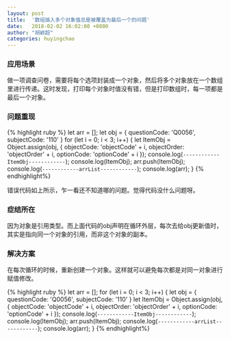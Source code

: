 ```yaml
---
layout: post
title:  '数组插入多个对象值总是被覆盖为最后一个的问题'
date:   2018-02-02 16:02:00 +0800
author: "胡颖超"
categories: huyingchao
---
```


### 应用场景

做一项调查问卷，需要将每个选项封装成一个对象，然后将多个对象放在一个数组里进行传递。这时发现，打印每个对象时值没有错，但是打印数组时，每一项都是最后一个对象。

### 问题重现

{% highlight ruby %}
let arr = [];
let obj = {
    questionCode: 'Q0056',
    subjectCode: '110'
}
for (let i = 0; i < 3; i++) {
    let ItemObj = Object.assign(obj, {
        objectCode: 'objectCode' + i,
        objectOrder: 'objectOrder' + i,
        optionCode: 'optionCode' + i
    });
    console.log(`------------ItemObj------------`);
    console.log(ItemObj);
    arr.push(ItemObj);
    console.log(`------------arrList------------`);
    console.log(arr);
}
{% endhighlight%}

错误代码如上所示，乍一看还不知道哪的问题。觉得代码没什么问题呀。

### 症结所在

因为对象是引用类型。而上面代码的obj声明在循环外层，每次去给obj更新值时，其实是指向同一个对象的引用，而非这个对象的副本。

### 解决方案

在每次循环的时候，重新创建一个对象。这样就可以避免每次都是对同一对象进行赋值修改。

{% highlight ruby %}
let arr = [];
for (let i = 0; i < 3; i++) {
    let obj = {
        questionCode: 'Q0056',
        subjectCode: '110'
    }
    let ItemObj = Object.assign(obj, {
        objectCode: 'objectCode' + i,
        objectOrder: 'objectOrder' + i,
        optionCode: 'optionCode' + i
    });
    console.log(`------------ItemObj------------`);
    console.log(ItemObj);
    arr.push(ItemObj);
    console.log(`------------arrList------------`);
    console.log(arr);
}
{% endhighlight%}
